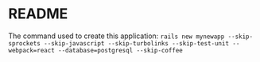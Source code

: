 # README

The command used to create this application:
`rails new mynewapp --skip-sprockets --skip-javascript --skip-turbolinks --skip-test-unit --webpack=react --database=postgresql --skip-coffee`

